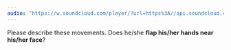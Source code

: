 ```yaml
---
audio: "https://w.soundcloud.com/player/?url=https%3A//api.soundcloud.com/tracks/1472820532%3Fsecret_token%3Ds-mpEXuh517Mg&color=%23ff5500&auto_play=true&hide_related=false&show_comments=true&show_user=true&show_reposts=false&show_teaser=true&visual=true"
---
```


Please describe these movements. Does he/she <strong>flap his/her hands near his/her face</strong>?